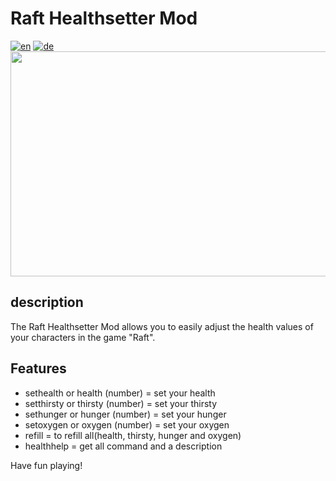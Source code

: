 # Raft Healthsetter Mod
[![en](https://img.shields.io/badge/lang-en-green.svg)](https://github.com/derfuxde/healthsetter/blob/main/README.md)
[![de](https://img.shields.io/badge/lang-de-red.svg)](https://github.com/derfuxde/healthsetter/blob/main/README.de.md)
<br>
<img src="https://github.com/derfuxde/healthsetter/blob/main/banner.jpg" width="640" height="360">


## description

The Raft Healthsetter Mod allows you to easily adjust the health values ​​of your characters in the game "Raft".

## Features

- sethealth or health (number)    = set your health
- setthirsty or thirsty (number)  = set your thirsty
- sethunger or hunger (number)    = set your hunger
- setoxygen or oxygen (number)    = set your oxygen
- refill                          = to refill all(health, thirsty, hunger and oxygen)
- healthhelp                      = get all command and a description

Have fun playing!

